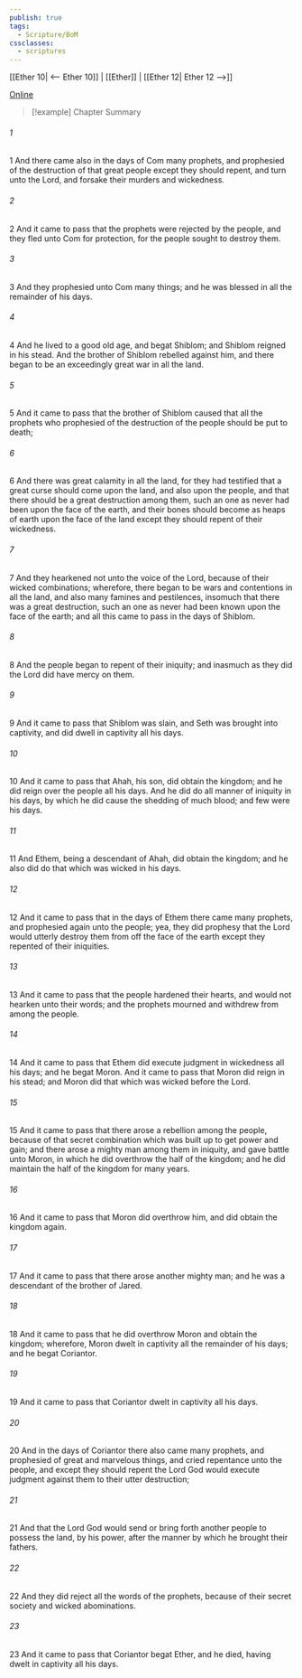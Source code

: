 ```yaml
---
publish: true
tags:
  - Scripture/BoM
cssclasses:
  - scriptures
---
```

[[Ether 10| <-- Ether 10]] | [[Ether]] | [[Ether 12| Ether 12 -->]]

[Online](https://churchofjesuschrist.org/study/scriptures/bofm/ether/11?lang=eng)

>[!example] Chapter Summary
>
###### 1
1 And there came also in the days of Com many prophets, and prophesied of the destruction of that great people except they should repent, and turn unto the Lord, and forsake their murders and wickedness.
###### 2
2 And it came to pass that the prophets were rejected by the people, and they fled unto Com for protection, for the people sought to destroy them.
###### 3
3 And they prophesied unto Com many things; and he was blessed in all the remainder of his days.
###### 4
4 And he lived to a good old age, and begat Shiblom; and Shiblom reigned in his stead. And the brother of Shiblom rebelled against him, and there began to be an exceedingly great war in all the land.
###### 5
5 And it came to pass that the brother of Shiblom caused that all the prophets who prophesied of the destruction of the people should be put to death;
###### 6
6 And there was great calamity in all the land, for they had testified that a great curse should come upon the land, and also upon the people, and that there should be a great destruction among them, such an one as never had been upon the face of the earth, and their bones should become as heaps of earth upon the face of the land except they should repent of their wickedness.
###### 7
7 And they hearkened not unto the voice of the Lord, because of their wicked combinations; wherefore, there began to be wars and contentions in all the land, and also many famines and pestilences, insomuch that there was a great destruction, such an one as never had been known upon the face of the earth; and all this came to pass in the days of Shiblom.
###### 8
8 And the people began to repent of their iniquity; and inasmuch as they did the Lord did have mercy on them.
###### 9
9 And it came to pass that Shiblom was slain, and Seth was brought into captivity, and did dwell in captivity all his days.
###### 10
10 And it came to pass that Ahah, his son, did obtain the kingdom; and he did reign over the people all his days. And he did do all manner of iniquity in his days, by which he did cause the shedding of much blood; and few were his days.
###### 11
11 And Ethem, being a descendant of Ahah, did obtain the kingdom; and he also did do that which was wicked in his days.
###### 12
12 And it came to pass that in the days of Ethem there came many prophets, and prophesied again unto the people; yea, they did prophesy that the Lord would utterly destroy them from off the face of the earth except they repented of their iniquities.
###### 13
13 And it came to pass that the people hardened their hearts, and would not hearken unto their words; and the prophets mourned and withdrew from among the people.
###### 14
14 And it came to pass that Ethem did execute judgment in wickedness all his days; and he begat Moron. And it came to pass that Moron did reign in his stead; and Moron did that which was wicked before the Lord.
###### 15
15 And it came to pass that there arose a rebellion among the people, because of that secret combination which was built up to get power and gain; and there arose a mighty man among them in iniquity, and gave battle unto Moron, in which he did overthrow the half of the kingdom; and he did maintain the half of the kingdom for many years.
###### 16
16 And it came to pass that Moron did overthrow him, and did obtain the kingdom again.
###### 17
17 And it came to pass that there arose another mighty man; and he was a descendant of the brother of Jared.
###### 18
18 And it came to pass that he did overthrow Moron and obtain the kingdom; wherefore, Moron dwelt in captivity all the remainder of his days; and he begat Coriantor.
###### 19
19 And it came to pass that Coriantor dwelt in captivity all his days.
###### 20
20 And in the days of Coriantor there also came many prophets, and prophesied of great and marvelous things, and cried repentance unto the people, and except they should repent the Lord God would execute judgment against them to their utter destruction;
###### 21
21 And that the Lord God would send or bring forth another people to possess the land, by his power, after the manner by which he brought their fathers.
###### 22
22 And they did reject all the words of the prophets, because of their secret society and wicked abominations.
###### 23
23 And it came to pass that Coriantor begat Ether, and he died, having dwelt in captivity all his days.



